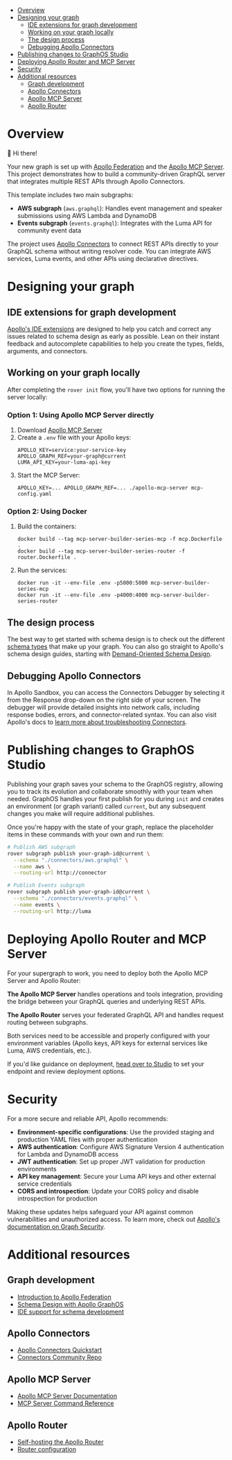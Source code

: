 - [Overview](#overview)
- [Designing your graph](#designing-your-graph)
  - [IDE extensions for graph development](#ide-extensions-for-graph-development)
  - [Working on your graph locally](#working-on-your-graph-locally)
  - [The design process](#the-design-process)
  - [Debugging Apollo Connectors](#debugging-apollo-connectors)
- [Publishing changes to GraphOS Studio](#publishing-changes-to-graphos-studio)
- [Deploying Apollo Router and MCP Server](#deploying-apollo-router-and-mcp-server)
- [Security](#security)
- [Additional resources](#additional-resources)
  - [Graph development](#graph-development)
  - [Apollo Connectors](#apollo-connectors)
  - [Apollo MCP Server](#apollo-mcp-server)
  - [Apollo Router](#apollo-router)


# Overview

👋 Hi there!

Your new graph is set up with [Apollo Federation](https://www.apollographql.com/docs/graphos/schema-design/federated-schemas/federation) and the [Apollo MCP Server](https://www.apollographql.com/docs/apollo-mcp-server). This project demonstrates how to build a community-driven GraphQL server that integrates multiple REST APIs through Apollo Connectors.

This template includes two main subgraphs:
- **AWS subgraph** (`aws.graphql`): Handles event management and speaker submissions using AWS Lambda and DynamoDB
- **Events subgraph** (`events.graphql`): Integrates with the Luma API for community event data

The project uses [Apollo Connectors](https://www.apollographql.com/docs/graphos/connectors) to connect REST APIs directly to your GraphQL schema without writing resolver code. You can integrate AWS services, Luma events, and other APIs using declarative directives.

# Designing your graph

## IDE extensions for graph development

[Apollo's IDE extensions](https://www.apollographql.com/docs/ide-support) are designed to help you catch and correct any issues related to schema design as early as possible. Lean on their instant feedback and autocomplete capabilities to help you create the types, fields, arguments, and connectors.

## Working on your graph locally

After completing the `rover init` flow, you'll have two options for running the server locally:

### Option 1: Using Apollo MCP Server directly

1. Download [Apollo MCP Server](https://www.apollographql.com/docs/apollo-mcp-server/command-reference#linux--macos-installer)
2. Create a `.env` file with your Apollo keys:
   ```
   APOLLO_KEY=service:your-service-key
   APOLLO_GRAPH_REF=your-graph@current
   LUMA_API_KEY=your-luma-api-key
   ```
3. Start the MCP Server:
   ```
   APOLLO_KEY=... APOLLO_GRAPH_REF=... ./apollo-mcp-server mcp-config.yaml
   ```

### Option 2: Using Docker

1. Build the containers:
   ```
   docker build --tag mcp-server-builder-series-mcp -f mcp.Dockerfile .
   docker build --tag mcp-server-builder-series-router -f router.Dockerfile .
   ```
2. Run the services:
   ```
   docker run -it --env-file .env -p5000:5000 mcp-server-builder-series-mcp
   docker run -it --env-file .env -p4000:4000 mcp-server-builder-series-router
   ```

## The design process

The best way to get started with schema design is to check out the different [schema types](https://www.apollographql.com/docs/graphos/schema-design) that make up your graph. You can also go straight to Apollo's schema design guides, starting with [Demand-Oriented Schema Design](https://www.apollographql.com/docs/graphos/schema-design/guides/demand-oriented-schema-design).

## Debugging Apollo Connectors

In Apollo Sandbox, you can access the Connectors Debugger by selecting it from the Response drop-down on the right side of your screen. The debugger will provide detailed insights into network calls, including response bodies, errors, and connector-related syntax. You can also visit Apollo's docs to [learn more about troubleshooting Connectors](https://www.apollographql.com/docs/graphos/schema-design/connectors/troubleshooting#return-debug-info-in-graphql-responses).

# Publishing changes to GraphOS Studio

Publishing your graph saves your schema to the GraphOS registry, allowing you to track its evolution and collaborate smoothly with your team when needed. GraphOS handles your first publish for you during `init` and creates an environment (or graph variant) called `current`, but any subsequent changes you make will require additional publishes.

Once you're happy with the state of your graph, replace the placeholder items in these commands with your own and run them:

```bash
# Publish AWS subgraph
rover subgraph publish your-graph-id@current \
  --schema "./connectors/aws.graphql" \
  --name aws \
  --routing-url http://connector

# Publish Events subgraph
rover subgraph publish your-graph-id@current \
  --schema "./connectors/events.graphql" \
  --name events \
  --routing-url http://luma
```

# Deploying Apollo Router and MCP Server

For your supergraph to work, you need to deploy both the Apollo MCP Server and Apollo Router:

**The Apollo MCP Server** handles operations and tools integration, providing the bridge between your GraphQL queries and underlying REST APIs.

**The Apollo Router** serves your federated GraphQL API and handles request routing between subgraphs.

Both services need to be accessible and properly configured with your environment variables (Apollo keys, API keys for external services like Luma, AWS credentials, etc.).

If you'd like guidance on deployment, [head over to Studio](https://studio.apollographql.com/) to set your endpoint and review deployment options.

# Security

For a more secure and reliable API, Apollo recommends:

- **Environment-specific configurations**: Use the provided staging and production YAML files with proper authentication
- **AWS authentication**: Configure AWS Signature Version 4 authentication for Lambda and DynamoDB access
- **JWT authentication**: Set up proper JWT validation for production environments
- **API key management**: Secure your Luma API keys and other external service credentials
- **CORS and introspection**: Update your CORS policy and disable introspection for production

Making these updates helps safeguard your API against common vulnerabilities and unauthorized access. To learn more, check out [Apollo's documentation on Graph Security](https://www.apollographql.com/docs/graphos/platform/security/overview).

# Additional resources

## Graph development
- [Introduction to Apollo Federation](https://www.apollographql.com/docs/graphos/schema-design/federated-schemas/federation)
- [Schema Design with Apollo GraphOS](https://www.apollographql.com/docs/graphos/schema-design)
- [IDE support for schema development](https://www.apollographql.com/docs/graphos/schema-design/ide-support)

## Apollo Connectors
- [Apollo Connectors Quickstart](https://www.apollographql.com/docs/graphos/connectors/getting-started)
- [Connectors Community Repo](https://github.com/apollographql/connectors-community)

## Apollo MCP Server
- [Apollo MCP Server Documentation](https://www.apollographql.com/docs/apollo-mcp-server)
- [MCP Server Command Reference](https://www.apollographql.com/docs/apollo-mcp-server/command-reference)

## Apollo Router
- [Self-hosting the Apollo Router](https://www.apollographql.com/docs/graphos/routing/self-hosted)
- [Router configuration](https://www.apollographql.com/docs/graphos/routing/configuration)